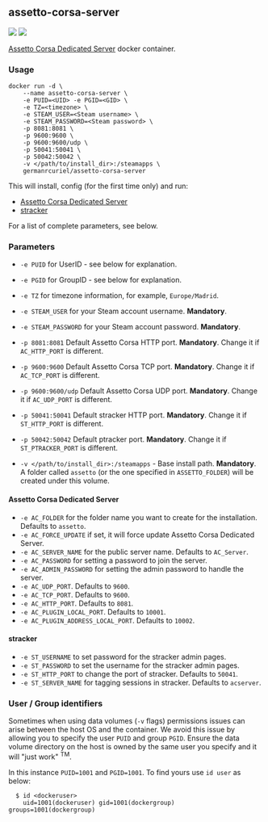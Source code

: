 ## assetto-corsa-server
[![](https://images.microbadger.com/badges/image/germanrcuriel/assetto-corsa-server.svg)](http://microbadger.com/images/germanrcuriel/assetto-corsa-server "Get your own image badge on microbadger.com") [![](https://images.microbadger.com/badges/version/germanrcuriel/assetto-corsa-server.svg)](http://microbadger.com/images/germanrcuriel/assetto-corsa-server "Get your own version badge on microbadger.com")

[Assetto Corsa Dedicated Server](https://steamdb.info/app/302550/) docker container.

### Usage
    docker run -d \
        --name assetto-corsa-server \
        -e PUID=<UID> -e PGID=<GID> \
        -e TZ=<timezone> \
        -e STEAM_USER=<Steam username> \
        -e STEAM_PASSWORD=<Steam password> \
        -p 8081:8081 \
        -p 9600:9600 \
        -p 9600:9600/udp \
        -p 50041:50041 \
        -p 50042:50042 \
        -v </path/to/install_dir>:/steamapps \
        germanrcuriel/assetto-corsa-server

This will install, config (for the first time only) and run:
- [Assetto Corsa Dedicated Server](https://steamdb.info/app/302550/)
- [stracker](http://www.n-e-y-s.de/main)

For a list of complete parameters, see below.

### Parameters

* `-e PUID` for UserID - see below for explanation.
* `-e PGID` for GroupID - see below for explanation.
* `-e TZ` for timezone information, for example, `Europe/Madrid`.
* `-e STEAM_USER` for your Steam account username. **Mandatory**.
* `-e STEAM_PASSWORD` for your Steam account password. **Mandatory**.

* `-p 8081:8081` Default Assetto Corsa HTTP port. **Mandatory**. Change it if `AC_HTTP_PORT` is different.
* `-p 9600:9600` Default Assetto Corsa TCP port. **Mandatory**. Change it if `AC_TCP_PORT` is different.
* `-p 9600:9600/udp` Default Assetto Corsa UDP port. **Mandatory**. Change it if `AC_UDP_PORT` is different.
* `-p 50041:50041` Default stracker HTTP port. **Mandatory**. Change it if `ST_HTTP_PORT` is different.
* `-p 50042:50042` Default ptracker port. **Mandatory**. Change it if `ST_PTRACKER_PORT` is different.

* `-v </path/to/install_dir>:/steamapps` - Base install path. **Mandatory**. A folder called `assetto` (or the one specified in `ASSETTO_FOLDER`) will be created under this volume.

#### Assetto Corsa Dedicated Server

* `-e AC_FOLDER` for the folder name you want to create for the installation. Defaults to `assetto`.
* `-e AC_FORCE_UPDATE` if set, it will force update Assetto Corsa Dedicated Server.
* `-e AC_SERVER_NAME` for the public server name. Defaults to `AC_Server`.
* `-e AC_PASSWORD` for setting a password to join the server.
* `-e AC_ADMIN_PASSWORD` for setting the admin password to handle the server.
* `-e AC_UDP_PORT`. Defaults to `9600`.
* `-e AC_TCP_PORT`. Defaults to `9600`.
* `-e AC_HTTP_PORT`. Defaults to `8081`.
* `-e AC_PLUGIN_LOCAL_PORT`. Defaults to `10001`.
* `-e AC_PLUGIN_ADDRESS_LOCAL_PORT`. Defaults to `10002`.


#### stracker

* `-e ST_USERNAME` to set password for the stracker admin pages.
* `-e ST_PASSWORD` to set the username for the stracker admin pages.
* `-e ST_HTTP_PORT` to change the port of stracker. Defaults to `50041`.
* `-e ST_SERVER_NAME` for tagging sessions in stracker. Defaults to `acserver`.

### User / Group identifiers

Sometimes when using data volumes (`-v` flags) permissions issues can arise between the host OS and the container. We avoid this issue by allowing you to specify the user `PUID` and group `PGID`. Ensure the data volume directory on the host is owned by the same user you specify and it will "just work" <sup>TM</sup>.

In this instance `PUID=1001` and `PGID=1001`. To find yours use `id user` as below:

```
  $ id <dockeruser>
    uid=1001(dockeruser) gid=1001(dockergroup) groups=1001(dockergroup)
```
